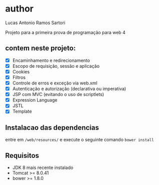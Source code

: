 # author
Lucas Antonio Ramos Sartori

Projeto para a primeira prova de programação para web 4

## contem neste projeto:
- [x] Encaminhamento e redirecionamento 
- [x] Escopo de requisição, sessão e aplicação
- [x] Cookies
- [x] Filtros
- [x] Controle de erros e exceção via web.xml
- [x] Autenticação e autorização (declarativa ou imperativa)
- [x] JSP com MVC (evitando o uso de scriptlets)
- [x] Expression Language
- [x] JSTL
- [x] Template

## Instalacao das dependencias
entre  em `/web/resources/` e execute o seguinte comando
`bower install`

## Requisitos

+ JDK 8 mais recente instalado
+ Tomcat >= 8.0.41
+ bower >= 1.8.0
